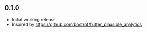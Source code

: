 

## 0.1.0

* Initial working release.
* Inspired by https://github.com/bostrot/flutter_plausible_analytics
